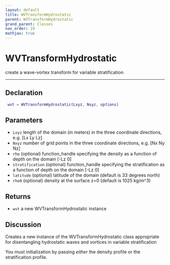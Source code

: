 ```yaml
---
layout: default
title: WVTransformHydrostatic
parent: WVTransformHydrostatic
grand_parent: Classes
nav_order: 19
mathjax: true
---
```


#  WVTransformHydrostatic

create a wave-vortex transform for variable stratification


---

## Declaration
```matlab
 wvt = WVTransformHydrostatic(Lxyz, Nxyz, options)
```
## Parameters
+ `Lxyz`  length of the domain (in meters) in the three coordinate directions, e.g. [Lx Ly Lz]
+ `Nxyz`  number of grid points in the three coordinate directions, e.g. [Nx Ny Nz]
+ `rho`   (optional) function_handle specifying the density as a function of depth on the domain [-Lz 0]
+ `stratification`   (optional) function_handle specifying the stratification as a function of depth on the domain [-Lz 0]
+ `latitude`  (optional) latitude of the domain (default is 33 degrees north)
+ `rho0`  (optional) density at the surface z=0 (default is 1025 kg/m^3)

## Returns
+ `wvt`  a new WVTransformHydrostatic instance

## Discussion

  Creates a new instance of the WVTransformHydrostatic class
  appropriate for disentangling hydrostatic waves and vortices
  in variable stratification
 
  You must initialization by passing *either* the density
  profile or the stratification profile.
 
                  
